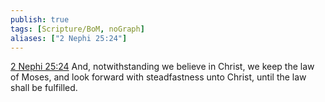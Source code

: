 ```yaml
---
publish: true
tags: [Scripture/BoM, noGraph]
aliases: ["2 Nephi 25:24"]
---
```

[2 Nephi 25:24](https://churchofjesuschrist.org/study/scriptures/bofm/2-ne/25?lang=eng&id=p24#p24) And, notwithstanding we believe in Christ, we keep the law of Moses, and look forward with steadfastness unto Christ, until the law shall be fulfilled.
